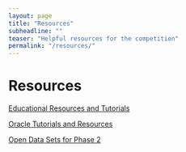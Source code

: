 ```yaml
---
layout: page
title: "Resources"
subheadline: ""
teaser: "Helpful resources for the competition"
permalink: "/resources/"
---
```


# Resources

<a href="{{ site.url }}{{ site.baseurl }}/resources/educational/"> Educational Resources and Tutorials </a>

<a href="{{ site.url }}{{ site.baseurl }}/resources/oracle/"> Oracle Tutorials and Resources </a>

<a href="{{ site.url }}{{ site.baseurl }}/resources/datasets/"> Open Data Sets for Phase 2 </a>

